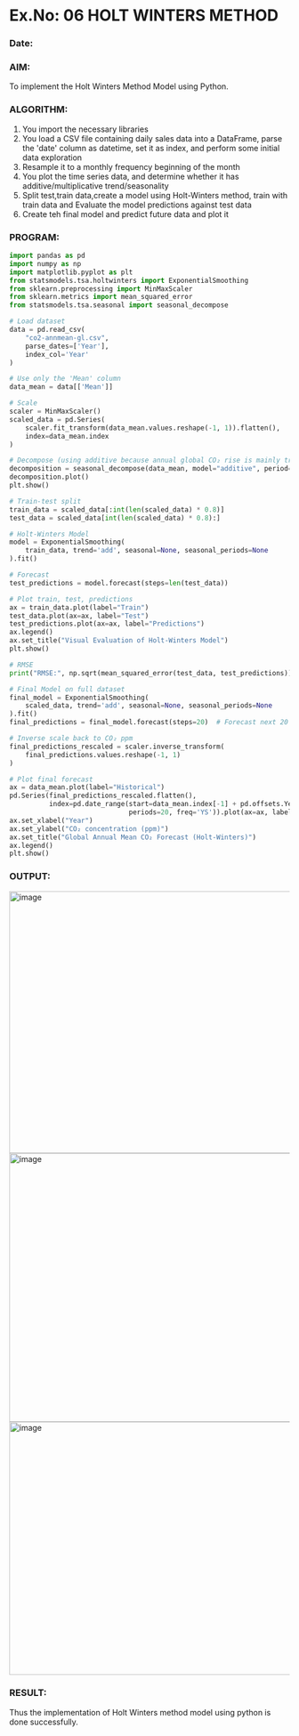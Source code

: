 # Ex.No: 06                                       HOLT WINTERS METHOD
### Date: 



### AIM:
To implement the Holt Winters Method Model using Python.
### ALGORITHM:
1. You import the necessary libraries
2. You load a CSV file containing daily sales data into a DataFrame, parse the 'date' column as
datetime, set it as index, and perform some initial data exploration
3. Resample it to a monthly frequency beginning of the month
4. You plot the time series data, and determine whether it has additive/multiplicative
trend/seasonality
5. Split test,train data,create a model using Holt-Winters method, train with train data and
Evaluate the model predictions against test data
6. Create teh final model and predict future data and plot it
### PROGRAM:
```python
import pandas as pd
import numpy as np
import matplotlib.pyplot as plt
from statsmodels.tsa.holtwinters import ExponentialSmoothing
from sklearn.preprocessing import MinMaxScaler
from sklearn.metrics import mean_squared_error
from statsmodels.tsa.seasonal import seasonal_decompose

# Load dataset
data = pd.read_csv(
    "co2-annmean-gl.csv",
    parse_dates=['Year'],
    index_col='Year'
)

# Use only the 'Mean' column
data_mean = data[['Mean']]

# Scale
scaler = MinMaxScaler()
scaled_data = pd.Series(
    scaler.fit_transform(data_mean.values.reshape(-1, 1)).flatten(),
    index=data_mean.index
)

# Decompose (using additive because annual global CO₂ rise is mainly trend-driven)
decomposition = seasonal_decompose(data_mean, model="additive", period=10)  
decomposition.plot()
plt.show()

# Train-test split
train_data = scaled_data[:int(len(scaled_data) * 0.8)]
test_data = scaled_data[int(len(scaled_data) * 0.8):]

# Holt-Winters Model
model = ExponentialSmoothing(
    train_data, trend='add', seasonal=None, seasonal_periods=None
).fit()

# Forecast
test_predictions = model.forecast(steps=len(test_data))

# Plot train, test, predictions
ax = train_data.plot(label="Train")
test_data.plot(ax=ax, label="Test")
test_predictions.plot(ax=ax, label="Predictions")
ax.legend()
ax.set_title("Visual Evaluation of Holt-Winters Model")
plt.show()

# RMSE
print("RMSE:", np.sqrt(mean_squared_error(test_data, test_predictions)))

# Final Model on full dataset
final_model = ExponentialSmoothing(
    scaled_data, trend='add', seasonal=None, seasonal_periods=None
).fit()
final_predictions = final_model.forecast(steps=20)  # Forecast next 20 years

# Inverse scale back to CO₂ ppm
final_predictions_rescaled = scaler.inverse_transform(
    final_predictions.values.reshape(-1, 1)
)

# Plot final forecast
ax = data_mean.plot(label="Historical")
pd.Series(final_predictions_rescaled.flatten(),
          index=pd.date_range(start=data_mean.index[-1] + pd.offsets.YearBegin(),
                              periods=20, freq='YS')).plot(ax=ax, label="Forecast")
ax.set_xlabel("Year")
ax.set_ylabel("CO₂ concentration (ppm)")
ax.set_title("Global Annual Mean CO₂ Forecast (Holt-Winters)")
ax.legend()
plt.show()
```
### OUTPUT:

<img width="660" height="471" alt="image" src="https://github.com/user-attachments/assets/6fe89711-5035-48b0-b238-1286c86a0a7d" />
<img width="601" height="483" alt="image" src="https://github.com/user-attachments/assets/a3572632-c5cf-400d-b0f6-f2c4e3ffff97" />
<img width="588" height="455" alt="image" src="https://github.com/user-attachments/assets/a8d716cb-24e9-471f-a600-86162de81a83" />

### RESULT:
Thus the implementation of Holt Winters method model using python is done successfully.
